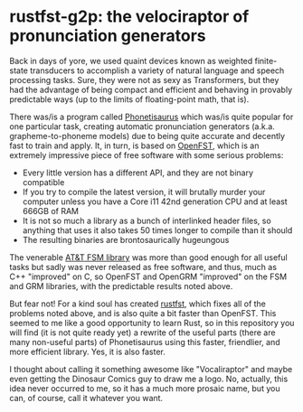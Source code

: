 rustfst-g2p: the velociraptor of pronunciation generators
=========================================================

Back in days of yore, we used quaint devices known as weighted
finite-state transducers to accomplish a variety of natural language
and speech processing tasks.  Sure, they were not as sexy as
Transformers, but they had the advantage of being compact and
efficient and behaving in provably predictable ways (up to the limits
of floating-point math, that is).

There was/is a program called
[Phonetisaurus](https://github.com/AdolfVonKleist/Phonetisaurus) which
was/is quite popular for one particular task, creating automatic
pronunciation generators (a.k.a. grapheme-to-phoneme models) due to
being quite accurate and decently fast to train and apply.  It, in
turn, is based on [OpenFST](http://openfst.org), which is an extremely
impressive piece of free software with some serious problems:

- Every little version has a different API, and they are not binary
  compatible
- If you try to compile the latest version, it will brutally murder
  your computer unless you have a Core i11 42nd generation CPU and at
  least 666GB of RAM
- It is not so much a library as a bunch of interlinked header files,
  so anything that uses it also takes 50 times longer to compile than
  it should
- The resulting binaries are brontosaurically hugeungous

The venerable [AT&T FSM
library](https://www.openfst.org/twiki/bin/view/Contrib/FsmLibrary)
was more than good enough for all useful tasks but sadly was never
released as free software, and thus, much as C++ "improved" on C, so
OpenFST and OpenGRM "improved" on the FSM and GRM libraries, with the
predictable results noted above.

But fear not!  For a kind soul has created
[rustfst](https://github.com/Garvys/rustfst), which fixes all of the
problems noted above, and is also quite a bit faster than OpenFST.
This seemed to me like a good opportunity to learn Rust, so in this
repository you will find (it is not quite ready yet) a rewrite of the
useful parts (there are many non-useful parts) of Phonetisaurus using
this faster, friendlier, and more efficient library.  Yes, it is also
faster.

I thought about calling it something awesome like "Vocaliraptor" and
maybe even getting the Dinosaur Comics guy to draw me a logo.  No,
actually, this idea never occurred to me, so it has a much more
prosaic name, but you can, of course, call it whatever you want.
